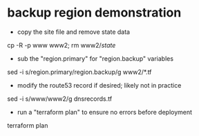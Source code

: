 # backup region demonstration
- copy the site file and remove state data

cp -R -p www www2; rm www2/*state*

- sub the "region.primary" for "region.backup" variables

sed -i s/region.primary/region.backup/g www2/*.tf

- modify the route53 record if desired; likely not in practice

sed -i s/www/www2/g dnsrecords.tf

- run a "terraform plan" to ensure no errors before deployment

terraform plan
